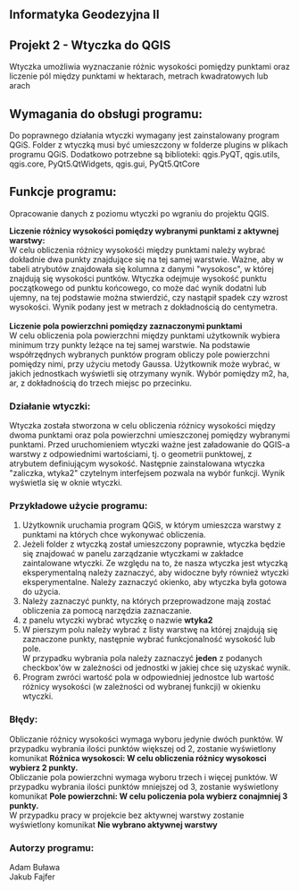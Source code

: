 ## Informatyka Geodezyjna II
## Projekt 2 - Wtyczka do QGIS
Wtyczka umożliwia wyznaczanie różnic wysokości pomiędzy punktami oraz liczenie pól między punktami w hektarach, metrach kwadratowych lub arach

## Wymagania do obsługi programu:
Do poprawnego działania wtyczki wymagany jest zainstalowany program QGiS. Folder z wtyczką musi być umieszczony w folderze plugins w plikach programu QGiS. 
Dodatkowo potrzebne są biblioteki:
qgis.PyQT, qgis.utils, qgis.core, PyQt5.QtWidgets, qgis.gui, PyQt5.QtCore

## Funkcje programu:
Opracowanie danych z poziomu wtyczki po wgraniu do projektu QGIS.

**Liczenie różnicy wysokości pomiędzy wybranymi punktami z aktywnej warstwy:** <br>
W celu obliczenia różnicy wysokośći między punktami należy wybrać dokładnie dwa punkty znajdujące się na tej samej warstwie.
Ważne, aby w tabeli atrybutów znajdowała się kolumna z danymi "wysokosc", w której znajdują się wysokości puntków.
Wtyczka odejmuje wysokość punktu początkowego od punktu końcowego, co może dać wynik dodatni lub ujemny, na tej podstawie 
można stwierdzić, czy nastąpił spadek czy wzrost wysokości. Wynik podany jest w metrach z dokładnością do centymetra.
 <br>
 <br>
**Liczenie pola powierzchni pomiędzy zaznaczonymi punktami** <br>
W celu obliczenia pola powierzchni między punktami użytkownik wybiera minimum trzy punkty leżące na tej samej warstwie. 
Na podstawie współrzędnych wybranych punktów program obliczy pole powierzchni pomiędzy nimi, przy użyciu metody Gaussa.
Użytkownik może wybrać, w jakich jednostkach wyświetli się otrzymany wynik. Wybór pomiędzy m2, ha, ar, z dokładnością do trzech miejsc po przecinku.

### Działanie wtyczki:
Wtyczka została stworzona w celu obliczenia różnicy wysokości między dwoma punktami oraz pola powierzchni
umieszczonej pomiędzy wybranymi punktami. Przed uruchomieniem wtyczki ważne jest załadowanie do QGIS-a
warstwy z odpowiednimi wartościami, tj. o geometrii punktowej, z atrybutem definiującym wysokość. Następnie
zainstalowana wtyczka "zaliczka, wtyka2" czytelnym interfejsem pozwala na wybór funkcji. Wynik wyświetla się w oknie wtyczki.

### Przykładowe użycie programu:
1. Użytkownik uruchamia program QGiS, w którym umieszcza warstwy z punktami na których chce wykonywać obliczenia.
2. Jeżeli folder z wtyczką został umieszczony poprawnie, wtyczka będzie się znajdować w panelu zarządzanie wtyczkami w zakładce zaintalowane wtyczki. Ze względu na to, że nasza wtyczka jest wtyczką eksperymentalną należy zaznaczyć, aby widoczne były również wtyczki eksperymentalne. Należy zaznaczyć okienko, aby wtyczka była gotowa do użycia.
3. Należy zaznaczyć punkty, na których przeprowadzone mają zostać obliczenia za pomocą narzędzia zaznaczanie.
4. z panelu wtyczki wybrać wtyczkę o nazwie **wtyka2**
5. W pierszym polu należy wybrać z listy warstwę na której znajdują się zaznaczone punkty, następnie wybrać funkcjonalność wysokość lub pole. <br> W przypadku wybrania pola należy zaznaczyć **jeden** z podanych checkbox'ów w zależności od jednostki w jakiej chce się uzyskać wynik.
6. Program zwróci wartość pola w odpowiedniej jednostce lub wartość różnicy wysokości (w zależności od wybranej funkcji) w okienku wtyczki.

### Błędy:
Obliczanie różnicy wysokości wymaga wyboru jedynie dwóch punktów. W przypadku wybrania ilości punktów 
większej od 2, zostanie wyświetlony komunikat **Różnica wysokosci: W celu obliczenia różnicy wysokosci wybierz 2 punkty.** <br>
Obliczanie pola powierzchni wymaga wyboru trzech i więcej punktów. W przypadku wybrania ilości punktów 
mniejszej od 3, zostanie wyświetlony komunikat **Pole powierzchni: W celu policzenia pola wybierz conajmniej 3 punkty.** <br>
W przypadku pracy w projekcie bez aktywnej warstwy zostanie wyświetlony komunikat **Nie wybrano aktywnej warstwy** <br> 

### Autorzy programu:
Adam Buława <br>
Jakub Fajfer
